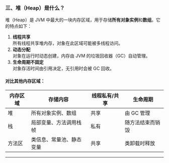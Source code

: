 ### 三、堆（Heap）是什么？

堆（Heap）是 JVM 中最大的一块内存区域，用于存储**所有对象实例**和**数组**。它的特点如下：

1. **线程共享**  
   所有线程共享堆内存，对象在此区域可能被多线程访问。
2. **动态分配**  
   对象在运行时动态创建，内存由 JVM 的垃圾回收器（GC）自动管理。
3. **生命周期不固定**  
   对象存活时间由引用决定，无引用时会被 GC 回收。

#### 对比其他内存区域：
| 内存区域 | 存储内容                  | 线程私有/共享 | 生命周期           |
|----------|---------------------------|---------------|--------------------|
| 堆       | 所有对象实例、数组        | 共享          | 由 GC 管理         |
| 栈       | 局部变量、方法调用栈帧    | 私有          | 随方法结束而销毁   |
| 方法区   | 类信息、常量池、静态变量  | 共享          | 类卸载时释放       |

---